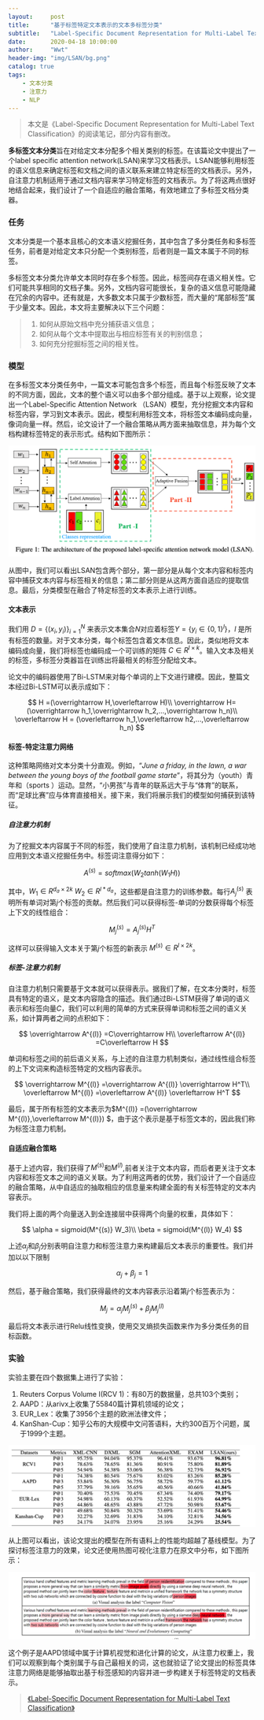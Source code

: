```yaml
---
layout:     post
title:      "基于标签特定文本表示的文本多标签分类"
subtitle:   "Label-Specific Document Representation for Multi-Label Text Classification"
date:       2020-04-18 10:00:00
author:     "Wwt"
header-img: "img/LSAN/bg.png"
catalog: true
tags:   
    - 文本分类
    - 注意力
    - NLP
---
```

>本文是《Label-Specific Document Representation for Multi-Label Text Classification》的阅读笔记，部分内容有删改。

**多标签文本分类**旨在对给定文本分配多个相关类别的标签。在该篇论文中提出了一个label specific attention network(LSAN)来学习文档表示。LSAN能够利用标签的语义信息来确定标签和文档之间的语义联系来建立特定标签的文档表示。另外，自注意力机制适用于通过文档内容来学习特定标签的文档表示。为了将这两点很好地结合起来，我们设计了一个自适应的融合策略，有效地建立了多标签文档分类器。

### 任务

文本分类是一个基本且核心的文本语义挖掘任务，其中包含了多分类任务和多标签任务，前者是对给定文本只分配一个类别标签，后者则是一篇文本属于不同的标签。

多标签文本分类允许单文本同时存在多个标签。因此，标签间存在语义相关性。它们可能共享相同的文档子集。另外，文档内容可能很长，复杂的语义信息可能隐藏在冗余的内容中。还有就是，大多数文本只属于少数标签，而大量的“尾部标签”属于少量文本。因此，本文将主要解决以下三个问题：



> 1. 如何从原始文档中充分捕获语义信息；
> 2. 如何从每个文本中提取出与相应标签有关的判别信息；
> 3. 如何充分挖掘标签之间的相关性。

### 模型

在多标签文本分类任务中，一篇文本可能包含多个标签，而且每个标签反映了文本的不同方面，因此，文本的整个语义可以由多个部分组成。基于以上观察，论文提出一个Label-Specific Attention Network （LSAN）模型，充分挖掘文本内容和标签内容，学习到文本表示。因此，模型利用标签文本，将标签文本编码成向量，像词向量一样。然后，论文设计了一个融合策略从两方面来抽取信息，并为每个文档构建标签特定的表示形式。结构如下图所示：

![1](/img/LSAN/1.png)

从图中，我们可以看出LSAN包含两个部分，第一部分是从每个文本内容和标签内容中捕获文本内容与标签相关的信息；第二部分则是从这两方面自适应的提取信息。最后，分类模型在融合了特定标签的文本表示上进行训练。

#### 文本表示

我们用  $D=\{(x_i,y_i)\}_{i=1}^N$ 来表示文本集合$N$对应着标签$Y=\{ y_i \in\{0,1\}^l\}$，$l$ 是所有标签的数量。对于文本分类，每个标签包含着文本信息。因此，类似地将文本 编码成向量，我们将标签也编码成一个可训练的矩阵 $C\in R^{l \times k}$。输入文本及相关的标签，多标签分类器旨在训练出将最相关的标签分配给文本。

论文中的编码器使用了Bi-LSTM来对每个单词的上下文进行建模。因此，整篇文本经过Bi-LSTM可以表示成如下：


$$
H =(\overrightarrow H,\overleftarrow H)\\
\overrightarrow H=(\overrightarrow h_1,\overrightarrow h_2,...,\overrightarrow h_n)\\
\overleftarrow H = (\overleftarrow h_1,\overleftarrow h2,...,\overleftarrow h_n)
$$


#### 标签-特定注意力网络

这种策略网络对文本分类十分直观。例如，“*June a friday, in the lawn, a war between the young boys of the football game starte*”，将其分为（youth）青年和（sports ）运动。显然，“小男孩”与青年的联系远大于与“体育”的联系，而“足球比赛”应与体育直接相关。接下来，我们将展示我们的模型如何捕获到该特征。

##### 自注意力机制

为了挖掘文本内容属于不同的标签，我们使用了自注意力机制，该机制已经成功地应用到文本语义挖掘任务中。标签词注意得分如下：



$$
A^{(s)} = softmax(W_2tanh(W_1H)) 
$$



其中，$W_1 \in R^{d_a \times 2k}$ $W_2 \in R^{l*d_a}$，这些都是自注意力的训练参数。每行$A^{(s)}_j$ 表明所有单词对第$j$个标签的贡献。然后我们可以获得标签-单词的分数获得每个标签上下文的线性组合：



$$
M_j^{(s)} = A_j^{(s)}H^T
$$



这样可以获得输入文本关于第$j$个标签的新表示 $M^{(s)} \in R^{l \times 2k}$。

##### 标签-注意力机制

自注意力机制只需要基于文本就可以获得表示。据我们了解，在文本分类时，标签具有特定的语义，是文本内容隐含的描述。我们通过Bi-LSTM获得了单词的语义表示和标签向量$C$，我们可以利用的简单的方式来获得单词和标签之间的语义关系，如计算两者之间的点积如下：


$$
\overrightarrow A^{(l)} =C\overrightarrow H\\
\overleftarrow A^{(l)} =C\overleftarrow H
$$


单词和标签之间的前后语义关系，与上述的自注意力机制类似，通过线性组合标签的上下文词来构造标签特定的文档内容表示。


$$
\overrightarrow M^{(l)} =\overrightarrow A^{(l)} \overrightarrow H^T\\
\overleftarrow M^{(l)} =\overleftarrow A^{(l)} \overleftarrow H^T
$$


最后，属于所有标签的文本表示为$M^{(l)} =(\overrightarrow M^{(l)},\overleftarrow M^{(l)}) $，由于这个表示是基于标签文本的，因此我们称为标签注意力机制。

#### 自适应融合策略

基于上述内容，我们获得了$M^{(s)}$和$M^{(l)}$,前者关注于文本内容，而后者更关注于文本内容和标签文本之间的语义关联。为了利用这两者的优势，我们设计了一个自适应的融合策略，从中自适应的抽取相应的信息量来构建全面的有关标签特定的文本内容表示。

我们将上面的两个向量送入到全连接层中获得两个向量的权重，具体如下：


$$
\alpha = sigmoid(M^{(s)} W_3)\\
\beta = sigmoid(M^{(l)} W_4)
$$

上述$\alpha_j$和$\beta_j$分别表明自注意力和标签注意力来构建最后文本表示的重要性。我们并加以以下限制


$$
\alpha_j +\beta_j=1
$$


然后，基于融合策略，我们获得最终的文本内容表示沿着第$j$个标签表示为：


$$
M_j = \alpha_jM^{(s)}_j+\beta_jM^{(l)}_j
$$


最后将文本表示进行Relu线性变换，使用交叉熵损失函数来作为多分类任务的目标函数。

### 实验

实验主要在四个数据集上进行了实验：

1. Reuters Corpus Volume I(RCV 1)：有80万的数据量，总共103个类别；
2. AAPD：从arivx上收集了55840篇计算机领域的论文；
3. EUR_Lex：收集了3956个主题的欧洲法律文件；
4. KanShan-Cup：知乎公布的大规模中文问答语料，大约300百万个问题，属于1999个主题。

![2](/img/LSAN/2.png)

从上图可以看出，该论文提出的模型在所有语料上的性能均超越了基线模型。为了探讨标签注意力的效果，论文还使用热图可视化注意力在原文中分布，如下图所示：

![3](/img/LSAN/3.png)

这个例子是AAPD领域中属于计算机视觉和进化计算的论文，从注意力权重上，我们可以观察到每个类别属于与自己最相关的词，这也就验证了论文提出的标签具体注意力网络是能够抽取出基于标签感知的内容并进一步构建关于标签特定的文档表示。



>[《Label-Specific Document Representation for Multi-Label Text Classification》](https://www.aclweb.org/anthology/D19-1044.pdf)


